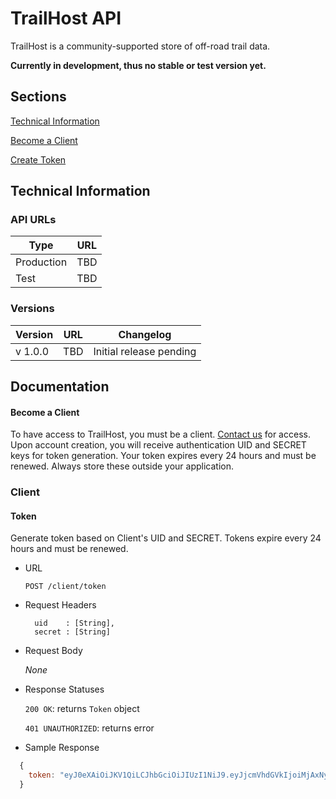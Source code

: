 # TrailHost API

TrailHost is a community-supported store of off-road trail data.

**Currently in development, thus no stable or test version yet.**

## Sections

[Technical Information](#technical-information)

[Become a Client](#become-a-client)

[Create Token](#token)

## Technical Information
### API URLs

| Type | URL |
| ------ | ------ |
| Production | TBD |
| Test | TBD |

### Versions

| Version | URL | Changelog |
| ----- | ------ | ------ |
| v 1.0.0 | TBD | Initial release pending |

## Documentation
#### Become a Client
To have access to TrailHost, you must be a client. [Contact us](mailto:shelby@shelbysolomon.net) for access. Upon account creation, you will receive authentication UID and SECRET keys for token generation. Your token expires every 24 hours and must be renewed. Always store these outside your application.

### Client
#### Token

  Generate token based on Client's UID and SECRET. Tokens expire every 24 hours and must be renewed.

  * URL

    `POST /client/token`

  * Request Headers

    ```
      uid    : [String],
      secret : [String]
    ```

  * Request Body

    *None*

  * Response Statuses

    `200 OK`: returns `Token` object

    `401 UNAUTHORIZED`: returns error

  * Sample Response
  ```javascript
    {
      token: "eyJ0eXAiOiJKV1QiLCJhbGciOiJIUzI1NiJ9.eyJjcmVhdGVkIjoiMjAxNy0wNy0wNVQxNzowNzo1MS4yOTRaIn0.dDIeUGZ52xVDrUXa5itPzTgmPfQxmfbWs-E8iXF0h1A"
    }
  ```
